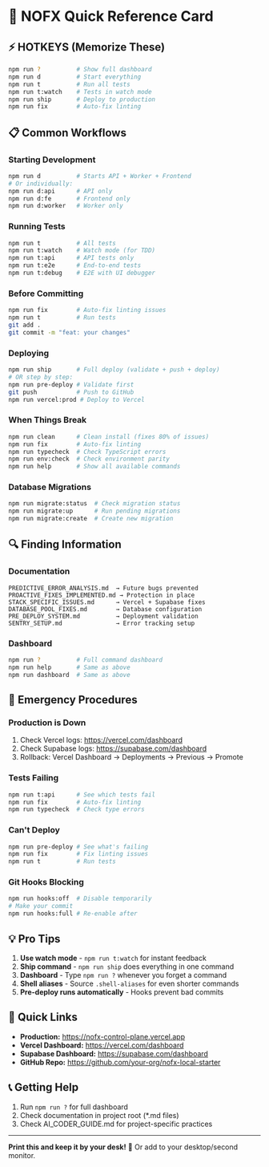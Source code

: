 # 🚀 NOFX Quick Reference Card

## ⚡ HOTKEYS (Memorize These)

```bash
npm run ?          # Show full dashboard
npm run d          # Start everything
npm run t          # Run all tests
npm run t:watch    # Tests in watch mode
npm run ship       # Deploy to production
npm run fix        # Auto-fix linting
```

## 📋 Common Workflows

### Starting Development
```bash
npm run d          # Starts API + Worker + Frontend
# Or individually:
npm run d:api      # API only
npm run d:fe       # Frontend only
npm run d:worker   # Worker only
```

### Running Tests
```bash
npm run t          # All tests
npm run t:watch    # Watch mode (for TDD)
npm run t:api      # API tests only
npm run t:e2e      # End-to-end tests
npm run t:debug    # E2E with UI debugger
```

### Before Committing
```bash
npm run fix        # Auto-fix linting issues
npm run t          # Run tests
git add .
git commit -m "feat: your changes"
```

### Deploying
```bash
npm run ship       # Full deploy (validate + push + deploy)
# OR step by step:
npm run pre-deploy # Validate first
git push           # Push to GitHub
npm run vercel:prod # Deploy to Vercel
```

### When Things Break
```bash
npm run clean      # Clean install (fixes 80% of issues)
npm run fix        # Auto-fix linting
npm run typecheck  # Check TypeScript errors
npm run env:check  # Check environment parity
npm run help       # Show all available commands
```

### Database Migrations
```bash
npm run migrate:status  # Check migration status
npm run migrate:up      # Run pending migrations
npm run migrate:create  # Create new migration
```

## 🔍 Finding Information

### Documentation
```
PREDICTIVE_ERROR_ANALYSIS.md  → Future bugs prevented
PROACTIVE_FIXES_IMPLEMENTED.md → Protection in place
STACK_SPECIFIC_ISSUES.md      → Vercel + Supabase fixes
DATABASE_POOL_FIXES.md        → Database configuration
PRE_DEPLOY_SYSTEM.md          → Deployment validation
SENTRY_SETUP.md               → Error tracking setup
```

### Dashboard
```bash
npm run ?          # Full command dashboard
npm run help       # Same as above
npm run dashboard  # Same as above
```

## 🚨 Emergency Procedures

### Production is Down
1. Check Vercel logs: https://vercel.com/dashboard
2. Check Supabase logs: https://supabase.com/dashboard
3. Rollback: Vercel Dashboard → Deployments → Previous → Promote

### Tests Failing
```bash
npm run t:api      # See which tests fail
npm run fix        # Auto-fix linting
npm run typecheck  # Check type errors
```

### Can't Deploy
```bash
npm run pre-deploy # See what's failing
npm run fix        # Fix linting issues
npm run t          # Run tests
```

### Git Hooks Blocking
```bash
npm run hooks:off  # Disable temporarily
# Make your commit
npm run hooks:full # Re-enable after
```

## 💡 Pro Tips

1. **Use watch mode** - `npm run t:watch` for instant feedback
2. **Ship command** - `npm run ship` does everything in one command
3. **Dashboard** - Type `npm run ?` whenever you forget a command
4. **Shell aliases** - Source `.shell-aliases` for even shorter commands
5. **Pre-deploy runs automatically** - Hooks prevent bad commits

## 🔗 Quick Links

- **Production:** https://nofx-control-plane.vercel.app
- **Vercel Dashboard:** https://vercel.com/dashboard
- **Supabase Dashboard:** https://supabase.com/dashboard
- **GitHub Repo:** https://github.com/your-org/nofx-local-starter

## 📞 Getting Help

1. Run `npm run ?` for full dashboard
2. Check documentation in project root (*.md files)
3. Check AI_CODER_GUIDE.md for project-specific practices

---

**Print this and keep it by your desk!** 📄
Or add to your desktop/second monitor.
